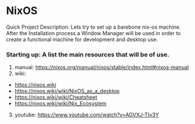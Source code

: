 # NixOS
Quick Project Description: Lets try to set up a barebone nix-os machine.
After the Installation process a Window Manager will be used in order to create a functional machine for
development and desktop use.

### Starting up: A list the main resources that will be of use.

1) manual: https://nixos.org/manual/nixos/stable/index.html#nixos-manual
2) wiki:	
* https://nixos.wiki
* https://nixos.wiki/wiki/NixOS_as_a_desktop
* https://nixos.wiki/wiki/Cheatsheet
* https://nixos.wiki/wiki/Nix_Ecosystem
	
3) youtube: https://www.youtube.com/watch?v=AGVXJ-TIv3Y
	
				
